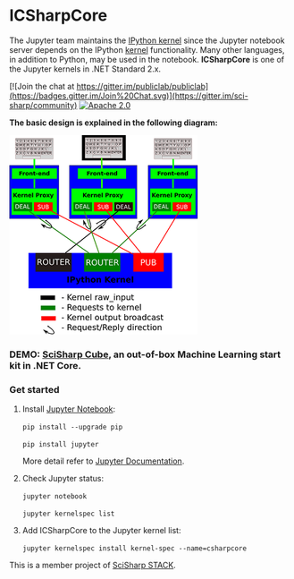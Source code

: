 # ICSharpCore
The Jupyter team maintains the [IPython kernel](https://github.com/ipython/ipython) since the Jupyter notebook server depends on the IPython [kernel](https://jupyter.readthedocs.io/en/latest/glossary.html#term-kernel) functionality. Many other languages, in addition to Python, may be used in the notebook. **ICSharpCore** is one of the Jupyter kernels in .NET Standard 2.x.

[![Join the chat at https://gitter.im/publiclab/publiclab](https://badges.gitter.im/Join%20Chat.svg)](https://gitter.im/sci-sharp/community) 
[![Apache 2.0](https://img.shields.io/hexpm/l/plug.svg)](https://raw.githubusercontent.com/SciSharp/ICSharpCore/master/LICENSE) 

**The basic design is explained in the following diagram:**

![Basic Design Diagram](frontend-kernel.png)

### DEMO: [SciSharp Cube](https://github.com/SciSharp/SciSharpCube), an out-of-box Machine Learning start kit in .NET Core.
### Get started

1. Install [Jupyter Notebook](https://jupyter.org/):

   `pip install --upgrade pip`

   `pip install jupyter`

   More detail refer to [Jupyter Documentation](https://jupyter.readthedocs.io/en/latest/install.html).

   

2. Check Jupyter status:

   `jupyter notebook`

   `jupyter kernelspec list`

   

3. Add ICSharpCore to the Jupyter kernel list:

   `jupyter kernelspec install kernel-spec --name=csharpcore`



This is a member project of [SciSharp STACK](https://github.com/SciSharp).
